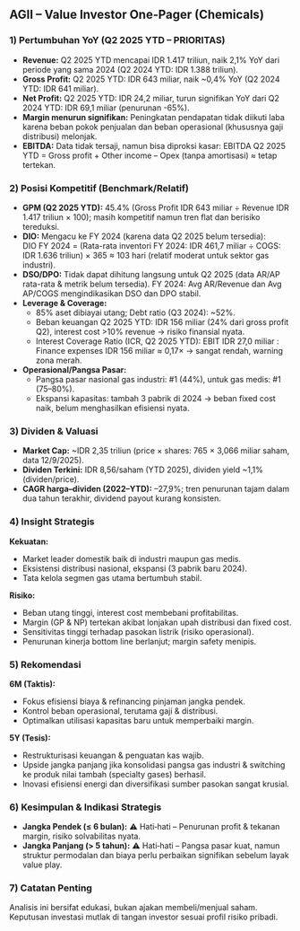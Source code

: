 ## AGII – Value Investor One‑Pager (Chemicals)

### 1) Pertumbuhan YoY (Q2 2025 YTD – PRIORITAS)

- **Revenue:** Q2 2025 YTD mencapai IDR 1.417 triliun, naik 2,1% YoY dari periode yang sama 2024 (Q2 2024 YTD: IDR 1.388 triliun).
- **Gross Profit:** Q2 2025 YTD: IDR 643 miliar, naik ~0,4% YoY (Q2 2024 YTD: IDR 641 miliar).
- **Net Profit:** Q2 2025 YTD: IDR 24,2 miliar, turun signifikan YoY dari Q2 2024 YTD: IDR 69,1 miliar (penurunan -65%).
- **Margin menurun signifikan:** Peningkatan pendapatan tidak diikuti laba karena beban pokok penjualan dan beban operasional (khususnya gaji distribusi) melonjak.
- **EBITDA:** Data tidak tersaji, namun bisa diproksi kasar: EBITDA Q2 2025 YTD = Gross profit + Other income – Opex (tanpa amortisasi) ≈ tetap tertekan.

### 2) Posisi Kompetitif (Benchmark/Relatif)

- **GPM (Q2 2025 YTD):** 45.4% (Gross Profit IDR 643 miliar ÷ Revenue IDR 1.417 triliun × 100); masih kompetitif namun tren flat dan berisiko tereduksi.
- **DIO:** Mengacu ke FY 2024 (karena data Q2 2025 belum tersedia):  
  DIO FY 2024 = (Rata-rata inventori FY 2024: IDR 461,7 miliar ÷ COGS: IDR 1.636 triliun) × 365 ≈ 103 hari (relatif moderat untuk sektor gas industri).
- **DSO/DPO:** Tidak dapat dihitung langsung untuk Q2 2025 (data AR/AP rata-rata & metrik belum tersedia). FY 2024: Avg AR/Revenue dan Avg AP/COGS mengindikasikan DSO dan DPO stabil.
- **Leverage & Coverage:**  
    - 85% aset dibiayai utang; Debt ratio (Q3 2024): ~52%.
    - Beban keuangan Q2 2025 YTD: IDR 156 miliar (24% dari gross profit Q2), interest cost >10% revenue → risiko finansial nyata.
    - Interest Coverage Ratio (ICR, Q2 2025 YTD): EBIT IDR 27,0 miliar : Finance expenses IDR 156 miliar ≈ 0,17× → sangat rendah, warning zona merah.
- **Operasional/Pangsa Pasar:**  
    - Pangsa pasar nasional gas industri: #1 (44%), untuk gas medis: #1 (75–80%).  
    - Ekspansi kapasitas: tambah 3 pabrik di 2024 → beban fixed cost naik, belum menghasilkan efisiensi nyata.

### 3) Dividen & Valuasi
- **Market Cap:** ~IDR 2,35 triliun (price × shares: 765 × 3,066 miliar saham, data 12/9/2025).
- **Dividen Terkini:** IDR 8,56/saham (YTD 2025), dividen yield ~1,1% (dividen/price).
- **CAGR harga–dividen (2022–YTD):** –27,9%; tren penurunan tajam dalam dua tahun terakhir, dividend payout kurang konsisten.

### 4) Insight Strategis

**Kekuatan:**  
- Market leader domestik baik di industri maupun gas medis.
- Eksistensi distribusi nasional, ekspansi (3 pabrik baru 2024).
- Tata kelola segmen gas utama bertumbuh stabil.

**Risiko:**  
- Beban utang tinggi, interest cost membebani profitabilitas.
- Margin (GP & NP) tertekan akibat lonjakan upah distribusi dan fixed cost.
- Sensitivitas tinggi terhadap pasokan listrik (risiko operasional).
- Penurunan kinerja bottom line berlanjut; margin safety menipis.

### 5) Rekomendasi
**6M (Taktis):**  
- Fokus efisiensi biaya & refinancing pinjaman jangka pendek.
- Kontrol beban operasional, terutama gaji & distribusi.
- Optimalkan utilisasi kapasitas baru untuk memperbaiki margin.

**5Y (Tesis):**  
- Restrukturisasi keuangan & penguatan kas wajib.
- Upside jangka panjang jika konsolidasi pangsa gas industri & switching ke produk nilai tambah (specialty gases) berhasil.
- Inovasi efisiensi energi dan diversifikasi sumber pasokan sangat krusial.

### 6) Kesimpulan & Indikasi Strategis

- **Jangka Pendek (≤ 6 bulan):** ⚠️ Hati‑hati – Penurunan profit & tekanan margin, risiko solvabilitas nyata.
- **Jangka Panjang (> 5 tahun):** ⚠️ Hati‑hati – Pangsa pasar kuat, namun struktur permodalan dan biaya perlu perbaikan signifikan sebelum layak value play.

### 7) Catatan Penting
Analisis ini bersifat edukasi, bukan ajakan membeli/menjual saham. Keputusan investasi mutlak di tangan investor sesuai profil risiko pribadi.
